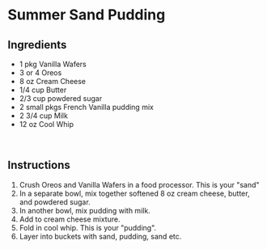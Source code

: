 # Summer Sand Pudding
Ingredients
---

 - 1 pkg Vanilla Wafers
 - 3 or 4 Oreos
 - 8 oz Cream Cheese
 - 1/4 cup Butter
 - 2/3 cup powdered sugar
 - 2 small pkgs French Vanilla pudding mix
 - 2 3/4 cup Milk
 - 12 oz Cool Whip
 
</br>

Instructions
---
 1. Crush Oreos and Vanilla Wafers in a food processor. This is your "sand"
 2. In a separate bowl, mix together softened 8 oz cream cheese, butter, and powdered sugar.
 3. In another bowl, mix pudding with milk.
 4. Add to cream cheese mixture. 
 5. Fold in cool whip. This is your "pudding".
 6. Layer into buckets with sand, pudding, sand etc.